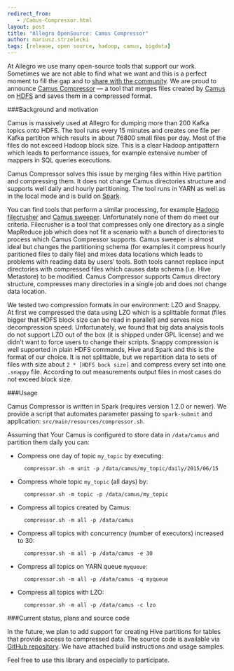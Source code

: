 ```yaml
---
redirect_from:
   - /Camus-Compressor.html
layout: post
title: "Allegro OpenSource: Camus Compressor"
author: mariusz.strzelecki
tags: [release, open source, hadoop, camus, bigdata]
---
```


At Allegro we use many open-source tools that support our work. 
Sometimes we are not able to find what we want and this is 
a perfect moment to fill the gap and to 
[share with the community](/open-source). We are proud to announce 
[Camus Compressor](https://github.com/allegro/camus-compressor) — a tool 
that merges files created by [Camus](https://github.com/linkedin/camus) 
on [HDFS](http://en.wikipedia.org/wiki/Apache_Hadoop#HDFS) and saves 
them in a compressed format.

###Background and motivation

Camus is massively used at Allegro for dumping more than 200 Kafka 
topics onto HDFS. The tool runs every 15 minutes and creates one 
file per Kafka partition which results in about 76800 small files per day. 
Most of the files do not exceed Hadoop block size. This is a clear 
Hadoop antipattern which leads to performance issues, for example 
extensive number of mappers in SQL queries executions.

Camus Compressor solves this issue by merging files within Hive 
partition and compressing them. It does not change Camus directories 
structure and supports well daily and hourly partitioning. The tool 
runs in YARN as well as in the local mode and is build on 
[Spark](https://github.com/apache/spark).

You can find tools that perform a similar processing, for example 
[Hadoop filecrusher](https://github.com/edwardcapriolo/filecrush) 
and [Camus sweeper](https://github.com/linkedin/camus/tree/master/camus-sweeper). 
Unfortunately none of them do meet our criteria. 
Filecrusher is a tool that compresses only one directory as a single 
MapReduce job which does not fit a scenario with a bunch of 
directories to process which Camus Compressor supports. Camus 
sweeper is almost ideal but changes the partitioning schema 
(for examples it compress hourly paritioned files to daily file) 
and mixes data locations which leads to problems with reading 
data by users’ tools. Both tools cannot replace input directories 
with compressed files which causes data schema (i.e. Hive Metastore) 
to be modified. Camus Compressor supports Camus directory structure, 
compresses many directories in a single job and does not change 
data location.

We tested two compression formats in our environment: LZO and Snappy. 
At first we compressed the data using LZO which is a splittable format (files 
bigger that HDFS block size can be read in parallel) and serves nice 
decompression speed. Unfortunately, we found that big data analysis 
tools do not support LZO out of the box (it is shipped under GPL license) 
and we didn’t want to force users to change their scripts. Snappy 
compression is well supported in plain HDFS commands, Hive and Spark 
and this is the format of our choice. It is not splittable, but we 
repartition data to sets of files with size about `2 * [HDFS bock size]` 
and compress every set into one `.snappy` file. According to out measurements
output files in most cases do not exceed block size.

###Usage

Camus Compressor is written in Spark (requires version 1.2.0 or newer).
We provide a script that automates parameter passing to `spark-submit` 
and application: `src/main/resources/compressor.sh`.

Assuming that Your Camus is configured to store data in `/data/camus` 
and partition them daily you can:

* Compress one day of topic `my_topic` by executing: 

        compressor.sh -m unit -p /data/camus/my_topic/daily/2015/06/15

* Compress whole topic `my_topic` (all days) by: 

        compressor.sh -m topic -p /data/camus/my_topic

* Compress all topics created by Camus: 

        compressor.sh -m all -p /data/camus

* Compress all topics with concurrency (number of executors) increased to 30: 

        compressor.sh -m all -p /data/camus -e 30

* Compress all topics on YARN queue `myqueue`: 

        compressor.sh -m all -p /data/camus -q myqueue

* Compress all topics with LZO: 

        compressor.sh -m all -p /data/camus -c lzo

###Current status, plans and source code

In the future, we plan to add support for creating Hive partitions 
for tables that provide access to compressed data. The source code is available 
via [GitHub repository](https://github.com/allegro/camus-compressor). 
We have attached build instructions and usage samples.

Feel free to use this library and especially to participate.
